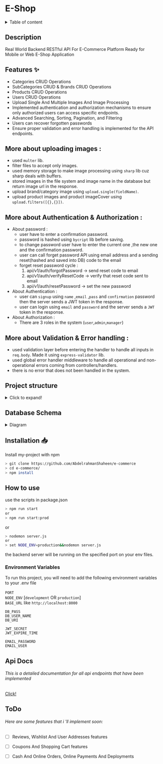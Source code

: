 # E-Shop

<details>
<summary>Table of content</summary>

- [E-Shop](#e-shop)
  - [Description](#description)
  - [Features ✨](#features-)
  - [More about uploading images :](#more-about-uploading-images-)
  - [More about Authentication \& Authorization :](#more-about-authentication--authorization-)
  - [More about Validation \& Error handling :](#more-about-validation--error-handling-)
  - [Project structure](#project-structure)
  - [Database Schema](#database-schema)
  - [Installation 📥](#installation-)
  - [How to use](#how-to-use)
    - [Environment Variables](#environment-variables)
  - [Api Docs](#api-docs) - [This is a detailed documentation for all api endpoints that have been implemented](#this-is-a-detailed-documentation-for-all-api-endpoints-that-have-been-implemented)
  - [ToDo](#todo) - [Here are some features that i 'll implement soon:](#here-are-some-features-that-i-ll-implement-soon)

</details>

## Description

Real World Backend RESTful API For E-Commerce Platform Ready for Mobile or Web E-Shop Application

## Features ✨

- Categories CRUD Operations
- SubCategories CRUD & Brands CRUD Operations
- Products CRUD Operations
- Users CRUD Operations
- Upload Single And Multiple Images And Image Processing
- Implemented authentication and authorization mechanisms to ensure only authorized users can access specific endpoints.
- Advanced Searching, Sorting, Pagination, and Filtering
- Users can recover forgotten passwords
- Ensure proper validation and error handling is implemented for the API endpoints.

## More about uploading images :

- used `multer` lib.
- filter files to accept only images.
- used memory storage to make image processing using `sharp` lib cuz sharp deals with buffers.
- stored images in the file system and image name in the database but return image url in the response.
- upload brand/category image using `upload.single(fieldName)`.
- upload product images and product imageCover using `upload.filters([{},{}])`.

## More about Authentication & Authorization :

- About password :
  - user have to enter a confirmation password.
  - password is hashed using `bycript` lib before saving.
  - to change password user have to enter the current one ,the new one and the confirmation password.
  - user can call forget password API using email address and a sending reset(hashed and saved into DB) code to the email
  - forget reset password cycle :
    1. api/v1/auth/forgotPassword -> send reset code to email
    2. api/v1/auth/verifyResetCode -> verify that reset code sent to email
    3. api/v1/auth/resetPassword -> set the new password
- About Authentication :
  - user can `signup` using `name` ,`email` ,`pass` and `confirmation` password then the server sends a JWT token in the response.
  - user can login using `email` and `password` and the server sends a `JWT` token in the response.
- About Authorization :
  - There are 3 roles in the system (`user`,`admin`,`manager`)

## More about Validation & Error handling :

- used validation layer before entering the handler to handle all inputs in `req.body`. Made it using `express-validator` lib.
- used global error handler middleware to handle all operational and non-operational errors coming from controllers/handlers.
- there is no error that does not been handled in the system.

## Project structure

<details>
<summary>Click to expand!</summary>

```bash
## Project Structure
📦e-commerce
 ┣ 📂controllers
 ┃ ┣ 📜authController.js
 ┃ ┣ 📜brandController.js
 ┃ ┣ 📜categoryController.js
 ┃ ┣ 📜handlersFactory.js
 ┃ ┣ 📜productController.js
 ┃ ┣ 📜subCategoryController.js
 ┃ ┗ 📜userController.js
 ┣ 📂db
 ┃ ┗ 📜mongoose.js
 ┣ 📂middlewares
 ┃ ┣ 📜allowedToMiddleware.js
 ┃ ┣ 📜authMiddleware.js
 ┃ ┣ 📜errorMiddleware.js
 ┃ ┣ 📜uploadImageMiddleware.js
 ┃ ┗ 📜validatorMiddleware.js
 ┣ 📂models
 ┃ ┣ 📜brand.js
 ┃ ┣ 📜category.js
 ┃ ┣ 📜product.js
 ┃ ┣ 📜subCategory.js
 ┃ ┗ 📜user.js
 ┣ 📂routers
 ┃ ┣ 📜authRouter.js
 ┃ ┣ 📜brandRouter.js
 ┃ ┣ 📜categoryRouter.js
 ┃ ┣ 📜productRouter.js
 ┃ ┣ 📜subCategoryRouter.js
 ┃ ┗ 📜userRouter.js
 ┣ 📂uploads
 ┃ ┣ 📂brands
 ┃ ┃ ┣ 📜brand-042dac62-3bde-4dca-8461-4aba35309445-1698000791446.jpeg
 ┃ ┃ ┗ 📜brand-14d8ce2b-64b6-4cc0-8e4e-de8b9de2911c-1698372363665.jpeg
 ┃ ┣ 📂categories
 ┃ ┃ ┣ 📜category-18c841a2-ed1b-4fcb-a4a0-38a3c4d98a6c-1697999913252.jpeg
 ┃ ┃ ┣ 📜category-718171ac-f3de-47e0-b6ee-c46c138f75f7-1698361700650.jpeg
 ┃ ┃ ┗ 📜category-aebb97e0-9af6-4993-8162-d56dc3efe808-1697999866558.jpeg
 ┃ ┣ 📂products
 ┃ ┃ ┗ 📜product-f8045f51-4764-4ea3-8d9c-2711e0a36387-1698096566849.jpeg
 ┃ ┗ 📂users
 ┃ ┃ ┗ 📜user-4ec222df-e4fd-481d-b7c1-822471969084-1698107246137.jpeg
 ┣ 📂utils
 ┃ ┣ 📂dummyData
 ┃ ┃ ┣ 📜products.json
 ┃ ┃ ┗ 📜seeder.js
 ┃ ┣ 📂validators
 ┃ ┃ ┣ 📜authValidator.js
 ┃ ┃ ┣ 📜brandValidator.js
 ┃ ┃ ┣ 📜categoryValidator.js
 ┃ ┃ ┣ 📜productValidator.js
 ┃ ┃ ┣ 📜subCategoryValidator.js
 ┃ ┃ ┗ 📜userValidator.js
 ┃ ┣ 📜apiFeatures.js
 ┃ ┣ 📜AppError.js
 ┃ ┗ 📜sendEmail.js
 ┣ 📜.eslintrc.json
 ┣ 📜.gitignore
 ┣ 📜api-docs.md
 ┣ 📜config.env
 ┣ 📜package-lock.json
 ┣ 📜package.json
 ┣ 📜README.md
 ┗ 📜server.js
```

</details>

## Database Schema

<details>
<summary>Diagram</summary>

![soon]()

</details>

## Installation 📥

Install my-project with npm

```bash
> git clone https://github.com/AbdelrahmanShaheen/e-commerce
> cd e-commerce/
> npm install
```

## How to use

use the scripts in package.json

```bash
> npm run start
or
> npm run start:prod
```

or

```bash
> nodemon server.js
or
> set NODE_ENV=production&&nodemon server.js
```

the backend server will be running on the specified port on your env files.

### Environment Variables

To run this project, you will need to add the following environment variables to your .env file \
\
`PORT`\
`NODE_ENV` [`development` OR `production`]\
`BASE_URL` like `http://localhost:8000`

`DB_PASS`\
`DB_USER_NAME`\
`DB_URI`

`JWT_SECRET`\
`JWT_EXPIRE_TIME`

`EMAIL_PASSWORD`\
`EMAIL_USER`

## Api Docs

###### This is a detailed documentation for all api endpoints that have been implemented

[Click!](https://github.com/AbdelrahmanShaheen/e-commerce/blob/main/api-docs.md)

## ToDo

###### Here are some features that i 'll implement soon:

- [ ] Reviews, Wishlist And User Addresses features

- [ ] Coupons And Shopping Cart features

- [ ] Cash And Online Orders, Online Payments And Deployments
